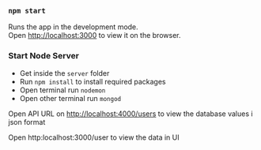 

### `npm start`

Runs the app in the development mode.<br>
Open [http://localhost:3000](http://localhost:3000) to view it on the browser.


### Start Node Server

- Get inside the `server` folder
- Run `npm install` to install required packages 
- Open terminal run `nodemon`
- Open other terminal run `mongod`

Open API URL on [http://localhost:4000/users](http://localhost:4000/users) to view the database values i json format

Open http:localhost:3000/user to view the data in UI
